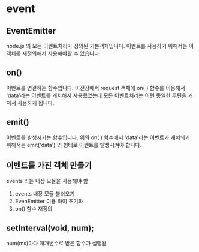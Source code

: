 # event
## EventEmitter
node.js 의 모든 이벤트처리가 정의된 기본객체입니다. 이벤트를 사용하기 위해서는 이 객체를 재정의해서 사용해야할 수 있습니다. <br>
## on()
이벤트를 연결하는 함수입니다. 이전장에서 request 객체에 on( ) 함수를 이용해서 'data'라는 이벤트를 캐치해서 사용했었는데 모든 이벤트처리는 이런 동일한 루틴을 거쳐서 사용하게 됩니다.<br>
## emit()
이벤트를 발생시키는 함수입니다. 위의 on( ) 함수에서 'data'라는 이벤트가 캐치되기 위해서는 emit('data') 의 형태로 이벤트를 발생시켜야 합니다.<br>

## 이벤트를 가진 객체 만들기
events 라는 내장 모듈을 사용해야 함 <br>
1. events 내장 모듈 불러오기
2. EvenEmitter 이용 하여 초기화
3. on() 함수 재정의

## setInterval(void, num);
num(ms)마다 매개변수로 받은 함수가 실행됨